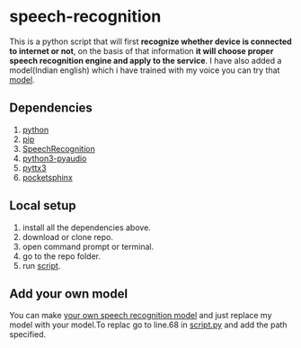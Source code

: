 # speech-recognition

This is a python script that will first **recognize whether device is connected to internet or not**, on the basis of that information **it will choose proper speech recognition engine and apply to the service**. I have also added a model(Indian english) which i have trained with my voice you can try that [model](https://github.com/Sheldon1999/speech-recognition/tree/master/en-in).

## Dependencies

1. [python](https://www.python.org/downloads/)
2. [pip](https://pip.pypa.io/en/stable/installing/)
3. [SpeechRecognition](https://pypi.org/project/SpeechRecognition/)
4. [python3-pyaudio](https://pypi.org/project/PyAudio/)
5. [pyttx3](https://pypi.org/project/pyttsx3/)
6. [pocketsphinx](https://pypi.org/project/pocketsphinx/)

## Local setup

1. install all the dependencies above.
2. download or clone repo.
3. open command prompt or terminal.
4. go to the repo folder.
3. run [script](https://github.com/Sheldon1999/speech-recognition/blob/master/script.py).

## Add your own model

You can make [your own speech recognition model](https://cmusphinx.github.io/wiki/tutorialadapt/) and just replace my model with your model.To replac go to line.68 in [script.py](https://github.com/Sheldon1999/speech-recognition/blob/master/script.py) and add the path specified.

